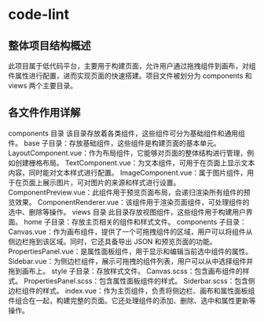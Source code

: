 # code-lint

## 整体项目结构概述
此项目属于低代码平台，主要用于构建页面，允许用户通过拖拽组件到画布，对组件属性进行配置，进而实现页面的快速搭建。项目文件被划分为 components 和 views 两个主要目录。
## 各文件作用详解
components 目录
该目录存放着各类组件，这些组件可分为基础组件和通用组件。
base 子目录：存放基础组件，这些组件是构建页面的基本单元。
LayoutComponent.vue：作为布局组件，它能够对页面的整体结构进行管理，例如创建栅格布局。
TextComponent.vue：为文本组件，可用于在页面上显示文本内容，同时能对文本样式进行配置。
ImageComponent.vue：属于图片组件，用于在页面上展示图片，可对图片的来源和样式进行设置。
ComponentPreview.vue：此组件用于预览页面布局，会递归渲染所有组件的预览效果。
ComponentRenderer.vue：该组件用于渲染页面组件，可处理组件的选中、删除等操作。
views 目录
此目录存放视图组件，这些组件用于构建用户界面。
home 子目录：存放主页相关的组件和样式文件。
components 子目录：
Canvas.vue：作为画布组件，提供了一个可拖拽组件的区域，用户可以将组件从侧边栏拖到该区域。同时，它还具备导出 JSON 和预览页面的功能。
PropertiesPanel.vue：是属性面板组件，用于显示和编辑当前选中组件的属性。
Sidebar.vue：为侧边栏组件，展示可拖拽的组件列表，用户可以从中选择组件并拖到画布上。
style 子目录：存放样式文件。
Canvas.scss：包含画布组件的样式。
PropertiesPanel.scss：包含属性面板组件的样式。
Siderbar.scss：包含侧边栏组件的样式。
index.vue：作为主页组件，负责将侧边栏、画布和属性面板组件组合在一起，构建完整的页面。它还处理组件的添加、删除、选中和属性更新等操作。
